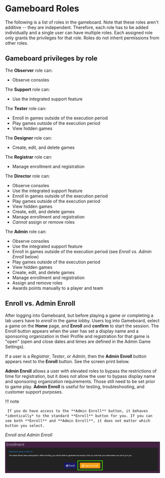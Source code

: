 # Gameboard Roles

The following is a list of roles in the gameboard. Note that these roles aren't additive -- they are independent. Therefore, each role has to be added individually and a single user can have multiple roles. Each assigned role only grants the privileges for that role. Roles do not inherit permissions from other roles.

## Gameboard privileges by role

The **Observer** role can:

- Observe consoles

The **Support** role can:

- Use the integrated support feature

The **Tester** role can:

- Enroll in games outside of the execution period
- Play games outside of the execution period
- View hidden games

The **Designer** role can:

- Create, edit, and delete games

The **Registrar** role can:

- Manage enrollment and registration

The **Director** role can:

- Observe consoles
- Use the integrated support feature
- Enroll in games outside of the execution period
- Play games outside of the execution period
- View hidden games
- Create, edit, and delete games
- Manage enrollment and registration
- *Cannot* assign or remove roles

The **Admin** role can:

- Observe consoles
- Use the integrated support feature
- Enroll in games outside of the execution period (see *Enroll vs. Admin Enroll* below)
- Play games outside of the execution period
- View hidden games
- Create, edit, and delete games
- Manage enrollment and registration
- Assign and remove roles
- Awards points manually to a player and team

## Enroll vs. Admin Enroll

After logging into Gameboard, but before playing a game or completing a lab users have to *enroll* in the game lobby. Users log into Gameboard, select a game on the **Home** page, and **Enroll** and **confirm** to start the session. The Enroll button appears when the user has set a display name and a sponsoring organization in their Profile and registration for that game is "open" (open and close dates and times are defined in the Admin Game Settings).

If a user is a *Registrar*, *Tester*, or *Admin*, then the **Admin Enroll** button appears next to the **Enroll** button. See the screen print below.

**Admin Enroll** allows a user with elevated roles to bypass the restrictions of time for registration, but it does *not* allow the user to bypass display name and sponsoring organization requirements. Those still need to be set prior to game play. **Admin Enroll** is useful for testing, troubleshooting, and customer support purposes.

!!! note

     If you do have access to the **Admin Enroll** button, it behaves *identically* to the standard **Enroll** button for you. If you can see both **Enroll** and **Admin Enroll**, it does not matter which button you select.

*Enroll and Admin Enroll*

![enroll vs. admin enroll](img/enroll-admin-enroll.png)